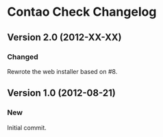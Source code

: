 Contao Check Changelog
======================

Version 2.0 (2012-XX-XX)
------------------------

### Changed
Rewrote the web installer based on #8.


Version 1.0 (2012-08-21)
------------------------

### New
Initial commit.